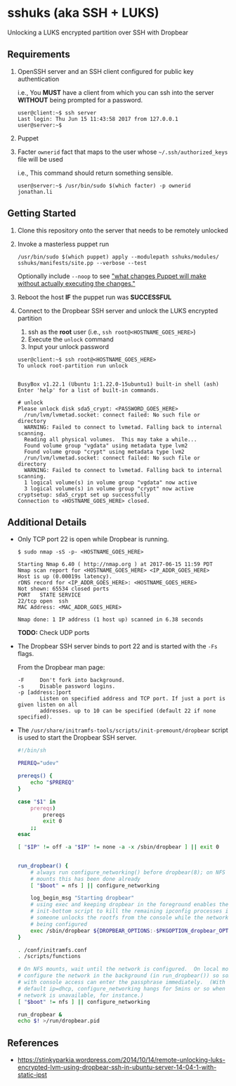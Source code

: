 # sshuks (aka SSH + LUKS)
Unlocking a LUKS encrypted partition over SSH with Dropbear

Requirements
---------------
1. OpenSSH server and an SSH client configured for public key authentication

    i.e., You **MUST** have a client from which you can ssh into the server **WITHOUT** being prompted for a password.
    ```
    user@client:~$ ssh server
    Last login: Thu Jun 15 11:43:58 2017 from 127.0.0.1
    user@server:~$
    ```
2. Puppet
3. Facter `ownerid` fact that maps to the user whose `~/.ssh/authorized_keys` file will be used

    i.e., This command should return something sensible.
    ```
    user@server:~$ /usr/bin/sudo $(which facter) -p ownerid
    jonathan.li
    ````

Getting Started
---------------
1. Clone this repository onto the server that needs to be remotely unlocked
2. Invoke a masterless puppet run
    ```
    /usr/bin/sudo $(which puppet) apply --modulepath sshuks/modules/ sshuks/manifests/site.pp --verbose --test
    ```
    Optionally include `--noop` to see ["what changes Puppet will make without actually executing the changes."](https://docs.puppet.com/puppet/latest/man/apply.html#OPTIONS)
3. Reboot the host **IF** the puppet run was **SUCCESSFUL**
4. Connect to the Dropbear SSH server and unlock the LUKS encrypted partition

    1. ssh as the **root** user (i.e., `ssh root@<HOSTNAME_GOES_HERE>`)
    2. Execute the `unlock` command
    3. Input your unlock password
    ```
    user@client:~$ ssh root@<HOSTNAME_GOES_HERE>
    To unlock root-partition run unlock


    BusyBox v1.22.1 (Ubuntu 1:1.22.0-15ubuntu1) built-in shell (ash)
    Enter 'help' for a list of built-in commands.

    # unlock
    Please unlock disk sda5_crypt: <PASSWORD_GOES_HERE>
      /run/lvm/lvmetad.socket: connect failed: No such file or directory
      WARNING: Failed to connect to lvmetad. Falling back to internal scanning.
      Reading all physical volumes.  This may take a while...
      Found volume group "vgdata" using metadata type lvm2
      Found volume group "crypt" using metadata type lvm2
      /run/lvm/lvmetad.socket: connect failed: No such file or directory
      WARNING: Failed to connect to lvmetad. Falling back to internal scanning.
      1 logical volume(s) in volume group "vgdata" now active
      3 logical volume(s) in volume group "crypt" now active
    cryptsetup: sda5_crypt set up successfully
    Connection to <HOSTNAME_GOES_HERE> closed.
    ```

Additional Details
---------------
* Only TCP port 22 is open while Dropbear is running.
    ```
    $ sudo nmap -sS -p- <HOSTNAME_GOES_HERE>

    Starting Nmap 6.40 ( http://nmap.org ) at 2017-06-15 11:59 PDT
    Nmap scan report for <HOSTNAME_GOES_HERE> <IP_ADDR_GOES_HERE>
    Host is up (0.00019s latency).
    rDNS record for <IP_ADDR_GOES_HERE>: <HOSTNAME_GOES_HERE>
    Not shown: 65534 closed ports
    PORT   STATE SERVICE
    22/tcp open  ssh
    MAC Address: <MAC_ADDR_GOES_HERE>

    Nmap done: 1 IP address (1 host up) scanned in 6.38 seconds
    ```
    **TODO:** Check UDP ports
* The Dropbear SSH server binds to port 22 and is started with the `-Fs` flags.

    From the Dropbear man page:
    ```
    -F     Don't fork into background.
    -s     Disable password logins.
    -p [address:]port
           Listen on specified address and TCP port. If just a port is given listen on all
           addresses. up to 10 can be specified (default 22 if none specified).
    ```
* The `/usr/share/initramfs-tools/scripts/init-premount/dropbear` script is used to start the Dropbear SSH server.
    ```bash
    #!/bin/sh

    PREREQ="udev"

    prereqs() {
        echo "$PREREQ"
    }

    case "$1" in
        prereqs)
            prereqs
            exit 0
        ;;
    esac

    [ "$IP" != off -a "$IP" != none -a -x /sbin/dropbear ] || exit 0


    run_dropbear() {
        # always run configure_networking() before dropbear(8); on NFS
        # mounts this has been done already
        [ "$boot" = nfs ] || configure_networking

        log_begin_msg "Starting dropbear"
        # using exec and keeping dropbear in the foreground enables the
        # init-bottom script to kill the remaining ipconfig processes if
        # someone unlocks the rootfs from the console while the network is
        # being configured
        exec /sbin/dropbear ${DROPBEAR_OPTIONS:-$PKGOPTION_dropbear_OPTION} -Fs
    }

    . /conf/initramfs.conf
    . /scripts/functions

    # On NFS mounts, wait until the network is configured.  On local mounts,
    # configure the network in the background (in run_dropbear()) so someone
    # with console access can enter the passphrase immediately.  (With the
    # default ip=dhcp, configure_networking hangs for 5mins or so when the
    # network is unavailable, for instance.)
    [ "$boot" != nfs ] || configure_networking

    run_dropbear &
    echo $! >/run/dropbear.pid
    ```

References
---------------
* https://stinkyparkia.wordpress.com/2014/10/14/remote-unlocking-luks-encrypted-lvm-using-dropbear-ssh-in-ubuntu-server-14-04-1-with-static-ipst
